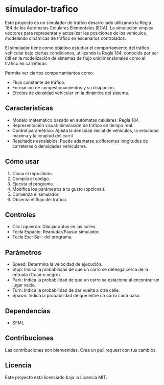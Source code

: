 # simulador-trafico
Este proyecto es un simulador de tráfico desarrollado utilizando la Regla 184 de los Autómatas Celulares Elementales (ECA). La simulación emplea vectores para representar y actualizar las posiciones de los vehículos, modelando dinámicas de tráfico en escenarios controlados.

El simulador tiene como objetivo estudiar el comportamiento del tráfico vehicular bajo ciertas condiciones, utilizando la Regla 184, conocida por ser útil en la modelización de sistemas de flujo unidimensionales como el tráfico en carreteras.

Permite ver ciertos comportamientos como:
* Flujo constante de tráfico.
* Formación de congestionamientos y su disipación.
* Efectos de densidad vehicular en la dinámica del sistema.

## Características
* Modelo matemático basado en autómatas celulares: Regla 184.
* Representación visual: Simulación de tráfico en tiempo real.
* Control paramétrico: Ajusta la densidad inicial de vehículos, la velocidad máxima y la longitud del carril.
* Resultados escalables: Puede adaptarse a diferentes longitudes de carreteras o densidades vehiculares.

## Cómo usar

1.  Clona el repositorio.
2.  Compila el código.
3.  Ejecuta el programa.
4.  Modifica los parámetros a tu gusto (opcional).
5.  Comienza el simulador.
6.  Observa el flujo del tráfico.

## Controles

*   Clic izquierdo: Dibujar autos en las calles.
*   Tecla Espacio: Reanudar/Pausar simulador.
*   Tecla Esc: Salir del programa.

## Parámetros

*   Speed: Determina la velocidad de ejecución.
*   Stop: Indica la probabilidad de que un carro se detenga cerca de la entrada (Cuadro negro).
*   Park: Indica la probabilidad de que un carro se estacione al encontrar un lugar vacío.
*   Turn: Indica la probabilidad de dar vuelta a otra calle.
*   Spawn: Indica la probabilidad de que entre un carro cada paso.

## Dependencias

*   SFML

## Contribuciones

Las contribuciones son bienvenidas. Crea un pull request con tus cambios.

## Licencia

Este proyecto está licenciado bajo la Licencia MIT.
